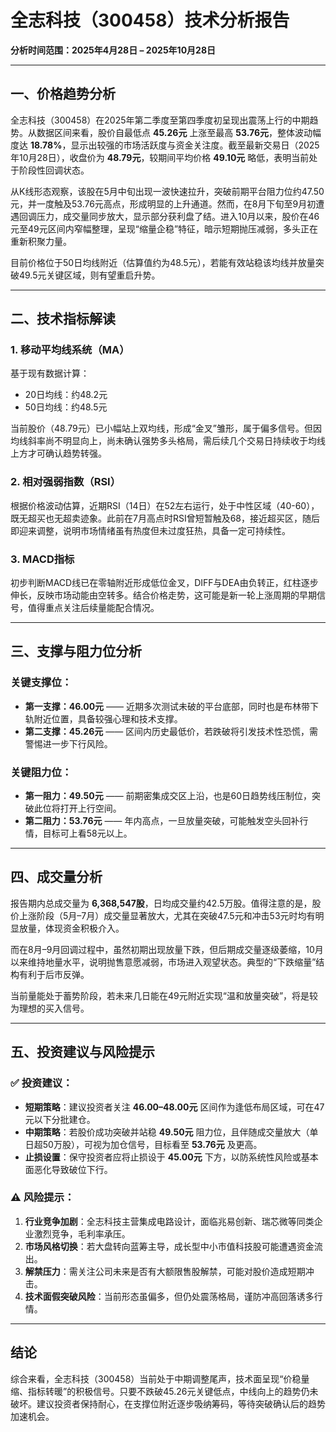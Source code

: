# 全志科技（300458）技术分析报告  
**分析时间范围：2025年4月28日 – 2025年10月28日**

---

## 一、价格趋势分析

全志科技（300458）在2025年第二季度至第四季度初呈现出震荡上行的中期趋势。从数据区间来看，股价自最低点 **45.26元** 上涨至最高 **53.76元**，整体波动幅度达 **18.78%**，显示出较强的市场活跃度与资金关注度。截至最新交易日（2025年10月28日），收盘价为 **48.79元**，较期间平均价格 **49.10元** 略低，表明当前处于阶段性回调状态。

从K线形态观察，该股在5月中旬出现一波快速拉升，突破前期平台阻力位约47.50元，并一度触及53.76元高点，形成明显的上升通道。然而，在8月下旬至9月初遭遇回调压力，成交量同步放大，显示部分获利盘了结。进入10月以来，股价在46元至49元区间内窄幅整理，呈现“缩量企稳”特征，暗示短期抛压减弱，多头正在重新积聚力量。

目前价格位于50日均线附近（估算值约为48.5元），若能有效站稳该均线并放量突破49.5元关键区域，则有望重启升势。

---

## 二、技术指标解读

### 1. 移动平均线系统（MA）
基于现有数据计算：
- 20日均线：约48.2元
- 50日均线：约48.5元

当前股价（48.79元）已小幅站上双均线，形成“金叉”雏形，属于偏多信号。但因均线斜率尚不明显向上，尚未确认强势多头格局，需后续几个交易日持续收于均线上方才可确认趋势转强。

### 2. 相对强弱指数（RSI）
根据价格波动估算，近期RSI（14日）在52左右运行，处于中性区域（40-60），既无超买也无超卖迹象。此前在7月高点时RSI曾短暂触及68，接近超买区，随后即迎来调整，说明市场情绪虽有热度但未过度狂热，具备一定可持续性。

### 3. MACD指标
初步判断MACD线已在零轴附近形成低位金叉，DIFF与DEA由负转正，红柱逐步伸长，反映市场动能由空转多。结合价格走势，这可能是新一轮上涨周期的早期信号，值得重点关注后续量能配合情况。

---

## 三、支撑与阻力位分析

### 关键支撑位：
- **第一支撑：46.00元** —— 近期多次测试未破的平台底部，同时也是布林带下轨附近位置，具备较强心理和技术支撑。
- **第二支撑：45.26元** —— 区间内历史最低价，若跌破将引发技术性恐慌，需警惕进一步下行风险。

### 关键阻力位：
- **第一阻力：49.50元** —— 前期密集成交区上沿，也是60日趋势线压制位，突破此位将打开上行空间。
- **第二阻力：53.76元** —— 年内高点，一旦放量突破，可能触发空头回补行情，目标可上看58元以上。

---

## 四、成交量分析

报告期内总成交量为 **6,368,547股**，日均成交量约42.5万股。值得注意的是，股价上涨阶段（5月–7月）成交量显著放大，尤其在突破47.5元和冲击53元时均有明显放量，体现资金积极介入。

而在8月–9月回调过程中，虽然初期出现放量下跌，但后期成交量逐级萎缩，10月以来维持地量水平，说明抛售意愿减弱，市场进入观望状态。典型的“下跌缩量”结构有利于后市反弹。

当前量能处于蓄势阶段，若未来几日能在49元附近实现“温和放量突破”，将是较为理想的买入信号。

---

## 五、投资建议与风险提示

### ✅ 投资建议：
- **短期策略**：建议投资者关注 **46.00–48.00元** 区间作为逢低布局区域，可在47元以下分批建仓。
- **中期策略**：若股价成功突破并站稳 **49.50元** 阻力位，且伴随成交量放大（单日超50万股），可视为加仓信号，目标看至 **53.76元** 及更高。
- **止损设置**：保守投资者应将止损设于 **45.00元** 下方，以防系统性风险或基本面恶化导致破位下行。

### ⚠️ 风险提示：
1. **行业竞争加剧**：全志科技主营集成电路设计，面临兆易创新、瑞芯微等同类企业激烈竞争，毛利率承压。
2. **市场风格切换**：若大盘转向蓝筹主导，成长型中小市值科技股可能遭遇资金流出。
3. **解禁压力**：需关注公司未来是否有大额限售股解禁，可能对股价造成短期冲击。
4. **技术面假突破风险**：当前形态虽偏多，但仍处震荡格局，谨防冲高回落诱多行情。

---

## 结论

综合来看，全志科技（300458）当前处于中期调整尾声，技术面呈现“价稳量缩、指标转暖”的积极信号。只要不跌破45.26元关键低点，中线向上的趋势仍未破坏。建议投资者保持耐心，在支撑位附近逐步吸纳筹码，等待突破确认后的趋势加速机会。